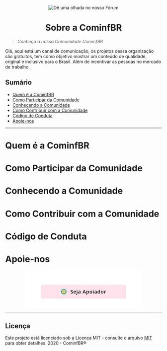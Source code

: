 <p align="center">
<img with="240" height="200" src="https://github.com/Cominfbr/Marca/blob/Master/logo_transparent.png" alt="Dê uma olhada no nosso Fórum">
</p>
<h1 align="center"> Sobre a CominfBR</h1>

>_Conheça a nossa Comunidade CominfBR_

<p>Olá, aqui está um canal de comunicação, os projetos dessa organização são gratuitos, tem como objetivo mostrar um conteúdo de qualidade, original e inclusivo para o Brasil. 
  Além de incentivar as pessoas no mercado de trabalho.</p>

## Sumário

- [Quem é a CominfBR](#Quem-é-a-CominfBR)
- [Como Participar da Comunidade](#Como-Participar-da-Comunidade)
- [Conhecendo a Comunidade](#Conhecendo-a-Comunidade) 
- [Como Contribuir com a Comunidade](#Como-Contribuir-com-a-Comunidade)
- [Código de Conduta](#Código-de-Conduta) 
- [Apoie-nos](#Apoie-nos) 
---

# Quem é a CominfBR
 
# Como Participar da Comunidade
 
# Conhecendo a Comunidade

# Como Contribuir com a Comunidade

# Código de Conduta

# Apoie-nos

<p align="center">
<a href="https://github.com/Cominfbr/Apoie"><img with="120" height="120" src="https://github.com/Cominfbr/Sobre/blob/Master/Apoie.png" alt="Participe do Fórum"></a> 
</p>

---
## Licença

Este projeto está licenciado sob a Licença MIT - consulte o arquivo [MIT](https://github.com/Cominfbr/Sobre/blob/Master/LICENSE) para obter detalhes. 2020 - CominfBR® 
